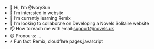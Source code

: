 - 👋 Hi, I’m @IvorySun
- 👀 I’m interested in website
- 🌱 I’m currently learning Remix
- 💞️ I’m looking to collaborate on Developing a Novels Solitaire website
- 📫 How to reach me with email:support@inovels.uk
- 😄 Pronouns: ...
- ⚡ Fun fact: Remix, cloudflare pages,javascript

<!---
IvorySun/IvorySun is a ✨ special ✨ repository because its `README.md` (this file) appears on your GitHub profile.
You can click the Preview link to take a look at your changes.
--->
